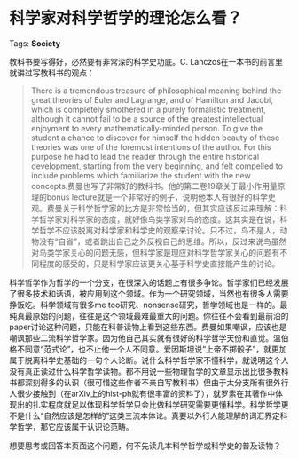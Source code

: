 # 科学家对科学哲学的理论怎么看？

Tags: **Society**

教科书要写得好，必然要有非常深的科学史功底。C. Lanczos在一本书的前言里就讲过写教科书的观点：


> There is a tremendous treasure of philosophical meaning behind the great theories of Euler and Lagrange, and of Hamilton and Jacobi, which is completely smothered in a purely formalistic treatment, although it cannot fail to be a source of the greatest intellectual enjoyment to every mathematically-minded person. To give the student a chance to discover for himself the hidden beauty of these theories was one of the foremost intentions of the author. For this purpose he had to lead the reader through the entire historical development, starting from the very beginning, and felt compelled to include problems which familiarize the student with the new concepts.费曼也写了非常好的教科书。他的第二卷19章关于最小作用量原理的bonus lecture就是一个非常好的例子，说明他本人有很好的科学史观。费曼关于科学哲学家的比方是非常恰当的，但其实应该反过来理解：科学哲学家对科学家的态度，就好像鸟类学家对鸟的态度。这其实是在说，科学哲学不应该脱离对科学家和科学史的观察来讨论。只不过，鸟不是人，动物没有“自省”，或者跳出自己之外反视自己的思维。所以，反过来说鸟虽然对鸟类学家关心的问题无感，但科学家是理应对科学哲学家关心的问题有不同程度的感受的，只是科学家应该更关心基于科学史直接能产生的讨论。

科学哲学作为哲学的一个分支，在很深入的话题上有很多争论。哲学家们已经发展了很多技术和话语，被应用到这个领域。作为一个研究领域，当然也有很多人需要挣饭吃。科学领域有很多me too研究、nonsense研究，哲学领域也是一样的。最纯真最原始的问题，往往是这个领域最难最重大的问题。你往往不会看到最前沿的paper讨论这种问题，只能在科普读物上看到这些东西。费曼如果嘲讽，应该也是嘲讽那些二流科学哲学家。因为他自己其实就有很好的科学哲学天份和直觉。温伯格不同意“范式论”，也不止他一个人不同意。爱因斯坦说“上帝不掷骰子”，就更加属于脱离科学史基础的一句个人论断。说什么科学哲学家不懂科学，就说明这个人没有真正读过什么科学哲学读物。都不用说一些物理哲学的文章显示出比很多教科书都深刻得多的认识（很可惜这些作者不亲自写教科书）但由于太分支所有很外行人很少接触到（在arXiv上的hist-ph就有很丰富的资料了），就罗素在其著作中体现出的扎实程度就足以体现科学哲学只会比做科学研究需要更懂科学。科学哲学更不是什么“自然应该是怎样的”这类三流本体论。真要以外行人能理解的词汇界定科学哲学，那它应该属于认识论范畴。

想要思考或回答本页面这个问题，何不先读几本科学哲学或科学史的普及读物？




